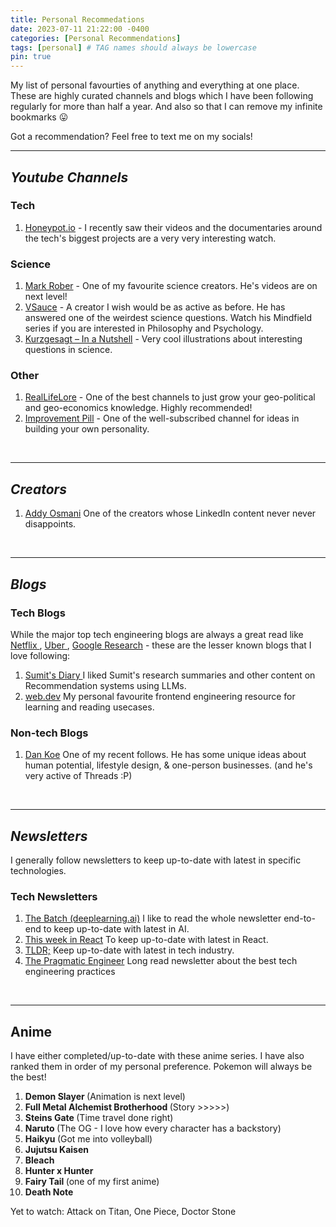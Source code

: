 ```yaml
---
title: Personal Recommedations
date: 2023-07-11 21:22:00 -0400
categories: [Personal Recommendations]
tags: [personal] # TAG names should always be lowercase
pin: true
---
```


My list of personal favourties of anything and everything at one place. These are highly curated channels and blogs which I have been following regularly for more than half a year. And also so that I can remove my infinite bookmarks 😛

Got a recommendation? Feel free to text me on my socials!
<br/>
<hr/>

## <b><i>Youtube Channels</i></b>
### Tech

1. <a href="https://www.youtube.com/@Honeypotio" target="_blank">Honeypot.io</a> - I recently saw their videos and the documentaries around the tech's biggest projects are a very very interesting watch.

### Science
1. <a href="https://www.youtube.com/@MarkRober" target="_blank">Mark Rober</a> - One of my favourite science creators. He's videos are on next level!
2. <a href="https://www.youtube.com/@Vsauce" target="_blank">VSauce</a> - A creator I wish would be as active as before. He has answered one of the weirdest science questions. Watch his Mindfield series if you are interested in Philosophy and Psychology. 
3. <a href="https://www.youtube.com/@kurzgesagt" target="_blank">Kurzgesagt – In a Nutshell</a> - Very cool illustrations about interesting questions in science.

### Other

1. <a href="https://www.youtube.com/@RealLifeLore" target="_blank">RealLifeLore</a> - One of the best channels to just grow your geo-political and geo-economics knowledge. Highly recommended!
2. <a href="https://www.youtube.com/@ImprovementPill" target="_blank">Improvement Pill</a> - One of the well-subscribed channel for ideas in building your own personality.
<br/>
<hr/>

## <b><i>Creators</i></b>
1. <a href="https://www.linkedin.com/in/addyosmani/" target="_blank">Addy Osmani</a> One of the creators whose LinkedIn content never never disappoints.
<br/>
<hr/>

## <b><i>Blogs</i></b>

### Tech Blogs
While the major top tech engineering blogs are always a great read like <a href="https://netflixtechblog.com/?gi=96c0220700d2" target="_blank">Netflix </a>, <a href="https://www.uber.com/blog/" target="_blank">Uber </a>, <a href="https://ai.googleblog.com/" target="_blank">Google Research</a> - these are the lesser known blogs that I love following:

1. <a href="https://blog.reachsumit.com/" target="_blank">Sumit's Diary </a> I liked Sumit's research summaries and other content on Recommendation systems using LLMs.
2. <a href="https://web.dev/" target="_blank">web.dev</a> My personal favourite frontend engineering resource for learning and reading usecases.

### Non-tech Blogs

1. <a href="https://thedankoe.com/blog/" target="_blank">Dan Koe</a> One of my recent follows. He has some unique ideas about human potential, lifestyle design, & one-person businesses. (and he's very active of Threads :P)
<br/>
<hr/>

## <b><i>Newsletters</i></b>
I generally follow newsletters to keep up-to-date with latest in specific technologies.

### Tech Newsletters
1. <a href="https://www.deeplearning.ai/the-batch/" target="_blank">The Batch (deeplearning.ai)</a> I like to read the whole newsletter end-to-end to keep up-to-date with latest in AI.
2. <a href="https://thisweekinreact.com/" target="_blank">This week in React</a> To keep up-to-date with latest in React.
3. <a href="https://tldr.tech/tech/archives" target="_blank">TLDR;</a> Keep up-to-date with latest in tech industry.
4. <a href="https://newsletter.pragmaticengineer.com/" target="_blank">The Pragmatic Engineer</a> Long read newsletter about the best tech engineering practices
<br/>
<hr/>

## Anime

I have either completed/up-to-date with these anime series. I have also ranked them in order of my personal preference. Pokemon will always be the best!

1. <strong>Demon Slayer </strong>(Animation is next level)
2. <strong>Full Metal Alchemist Brotherhood </strong>(Story >>>>>)
3. <strong>Steins Gate </strong>(Time travel done right)
4. <strong>Naruto </strong>(The OG - I love how every character has a backstory)
5. <strong>Haikyu </strong>(Got me into volleyball)
6. <strong>Jujutsu Kaisen </strong>
7. <strong>Bleach </strong>
8. <strong>Hunter x Hunter </strong>
9. <strong>Fairy Tail </strong>(one of my first anime)
10. <strong>Death Note </strong>

Yet to watch: Attack on Titan, One Piece, Doctor Stone

